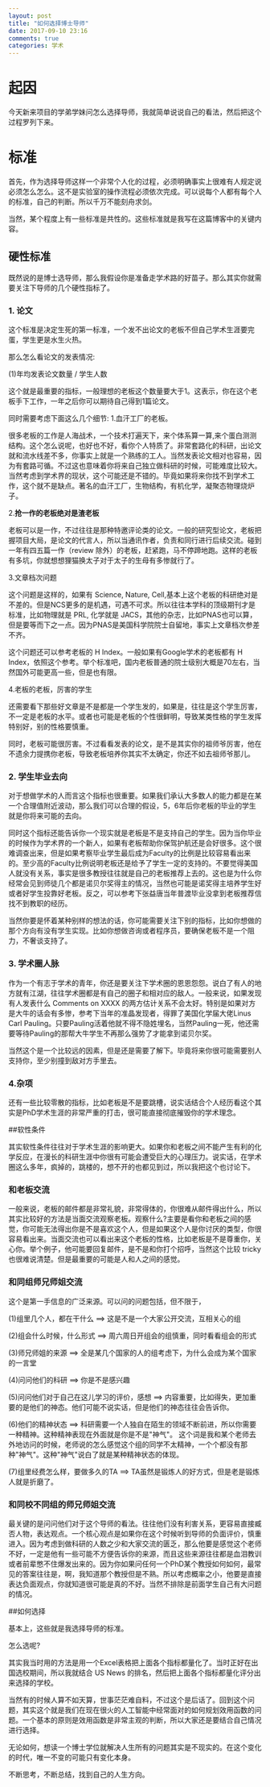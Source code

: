 ```yaml
---
layout: post
title: "如何选择博士导师"
date: 2017-09-10 23:16
comments: true
categories: 学术
---
```



# 起因

今天新来项目的学弟学妹问怎么选择导师，我就简单说说自己的看法，然后把这个过程罗列下来。


<!--more-->

# 标准
首先，作为选择导师这样一个非常个人化的过程，必须明确事实上很难有人规定说必须怎么怎么。这不是实验室的操作流程必须依次完成。可以说每个人都有每个人的标准，自己的判断。所以千万不能刻舟求剑。

当然，某个程度上有一些标准是共性的。这些标准就是我写在这篇博客中的关键内容。

## 硬性标准
既然说的是博士选导师，那么我假设你是准备走学术路的好苗子。那么其实你就需要关注下导师的几个硬性指标了。

### 1. 论文

这个标准是决定生死的第一标准，一个发不出论文的老板不但自己学术生涯要完蛋，学生更是水生火热。

那么怎么看论文的发表情况:

(1)年均发表论文数量 / 学生人数

这个就是最重要的指标，一般理想的老板这个数量要大于1。这表示，你在这个老板手下工作，一年之后你可以期待自己得到1篇论文。

同时需要考虑下面这么几个细节:
1.血汗工厂的老板。

很多老板的工作是人海战术，一个技术打遍天下，来个体系算一算,来个蛋白测测结构。这个怎么说呢，也好也不好，看你个人特质了。非常套路化的科研，出论文就和流水线差不多，你事实上就是一个熟练的工人。当然发表论文相对也容易，因为有套路可循。不过这也意味着你将来自己独立做科研的时候，可能难度比较大。当然考虑到学术界的现状，这个可能还是不错的。毕竟如果将来你找不到学术工作，这个就不是缺点。著名的血汗工厂，生物结构，有机化学，凝聚态物理烧炉子。

2.**抢一作的老板绝对是渣老板**

老板可以是一作，不过往往是那种特邀评论类的论文。一般的研究型论文，老板把握项目大局，是论文的代言人，所以当通讯作者，负责和同行进行后续交流。碰到一年有四五篇一作（review 除外）的老板，赶紧跑，马不停蹄地跑。这样的老板有多坑，你就想想狸猫换太子对于太子的生母有多惨就行了。

3.文章档次问题

这个问题是这样的，如果有 Science, Nature, Cell,基本上这个老板的科研绝对是不差的。但是NCS更多的是机遇，可遇不可求。所以往往本学科的顶级期刊才是标准，比如物理就是 PRL, 化学就是 JACS，其他的杂志，比如PNAS也可以算，但是要等而下之一点。因为PNAS是美国科学院院士自留地，事实上文章档次参差不齐。

这个问题还可以参考老板的 H Index。一般如果有Google学术的老板都有 H Index，依照这个参考。举个标准吧，国内老板普通的院士级别大概是70左右，当然国外可能更高一些，但是也有限。

4.老板的老板，厉害的学生

还需要看下那些好文章是不是都是一个学生发的，如果是，往往是这个学生厉害，不一定是老板的水平。或者也可能是老板的个性很鲜明，导致某类性格的学生发挥特别好，别的性格要慎重。

同时，老板可能很厉害。不过看看发表的论文，是不是其实你的祖师爷厉害，他在不遗余力提携你老板，导致老板培养你其实不太确定，你还不如去祖师爷那儿。

### 2. 学生毕业去向

对于想做学术的人而言这个指标也很重要。如果我们承认大多数人的能力都是在某一个合理值附近波动，那么我们可以合理的假设，5，6年后你老板的毕业的学生就是你将来可能的去向。

同时这个指标还能告诉你一个现实就是老板是不是支持自己的学生。因为当你毕业的时候作为学术界的一个新人，如果有老板帮助你保驾护航还是会好很多。这个很难调查出来，但是如果考察毕业学生最后成为Faculty的比例是比较容易看出来的。至少高的Faculty比例说明老板还是给予了学生一定的支持的。不要觉得美国人就没有关系，事实是很多教授往往就是自己的老板推荐上去的。这也是为什么你经常会见到师徒几个都是诺贝尔奖得主的情况，当然也可能是诺奖得主培养学生好或者好学生投靠好老板。反之，可以参考下张益唐当年普渡毕业没拿到老板推荐信找不到教职的经历。

当然你要是怀着某种别样的想法的话，你可能需要关注下别的指标，比如你想做的那个方向有没有学生实现。比如你想做咨询或者程序员，要确保老板不是一个阻力，不奢谈支持了。

### 3. 学术圈人脉

作为一个有志于学术的青年，你还是要关注下学术圈的恩恩怨怨。说白了有人的地方就有江湖，往往学术圈都是有自己的圈子和相对应的敌人。一般来说，如果发现有人发表什么 Comments on XXXX 的两方估计关系不会太好。特别是如果对方是大牛的话会有多惨，参考下当年的准晶发现者，得罪了美国化学届大佬Linus Carl Pauling。只要Pauling活着他就不得不隐姓埋名，当然Pauling一死，他还需要等待Pauling的那帮大牛学生不再那么强势了才能拿到诺贝尔奖。

当然这个是一个比较远的因素，但是还是需要了解下。毕竟将来你很可能需要别人支持你，至少别撞到敌对方手里去。

### 4.杂项

还有一些比较零散的指标，比如老板是不是要跳槽，说实话结合个人经历看这个其实是PhD学术生涯的非常严重的打击，很可能直接彻底摧毁你的学术理念。

##软性条件

其实软性条件往往对于学术生涯的影响更大。如果你和老板之间不能产生有利的化学反应，在漫长的科研生涯中你很有可能会遭受巨大的心理压力。说实话，在学术圈这么多年，疯掉的，跳楼的，想不开的也都见到过，所以我把这个也讨论下。

### 和老板交流

一般来说，老板的邮件都是非常礼貌，非常得体的，你很难从邮件得出什么，所以其实比较好的方法是当面交流观察老板。观察什么?主要是看你和老板之间的感觉，你可能无法得出你是不是喜欢这个人，但是如果这个人是你讨厌的类型，你很容易看出来。当面交流也可以看出来这个老板的性格，比如老板是不是尊重你，关心你。举个例子，他可能要回复邮件，是不是和你打个招呼，当然这个比较 tricky 也很难说清楚。但是最重要的可能是人和人之间的感觉。

### 和同组师兄师姐交流

这个是第一手信息的广泛来源。可以问的问题包括，但不限于，

(1)组里几个人，都在干什么 ==> 这是不是一个大家公开交流，互相关心的组

(2)组会什么时候，什么形式 ==> 周六周日开组会的组慎重，同时看看组会的形式

(3)师兄师姐的来源 ==> 全是某几个国家的人的组考虑下，为什么会成为某个国家的一言堂

(4)问问他们的科研 ==> 你是不是感兴趣

(5)问问他们对于自己在这儿学习的评价，感想 ==> 内容重要，比如得失，更加重要的是他们的神态。他们可能不说实话，但是他们的神态往往会告诉你。

(6)他们的精神状态 ==> 科研需要一个人独自在陌生的领域不断前进，所以你需要一种精神。这种精神表现在外面就是你是不是"神气"。
这个词是我和某个老师去外地访问的时候，老师说的怎么感觉这个组的同学不太精神，一个个都没有那种"神气"。这种"神气"说白了就是某种精神状态的体现。

(7)组里经费怎么样，要做多久的TA ==> TA虽然是锻炼人的好方式，但是老是锻炼人就是折磨了。

### 和同校不同组的师兄师姐交流

最关键的是问问他们对于这个导师的看法。往往他们没有利害关系，更容易直接臧否人物，表达观点。一个核心观点是如果你在这个时候听到导师的负面评价，慎重进入。因为考虑到做科研的人数之少和大家交流的匮乏，那么他要是感觉这个老师不好，一定是他有一些可能不方便告诉你的来源，而且这些来源往往都是血泪教训或者前辈憋不住爆发出来的。因为你如果问任何一个PhD某个教授如何如何，最常见的答案往往是，啊，我知道那个教授但是不熟。所以考虑概率之小，他要是直接表达负面观点，你就知道很可能是真的不好。当然不排除是前面学生自己有大问题的情况。

##如何选择

基本上，这些就是我选择导师的标准。

怎么选呢?

其实我当时用的方法是用一个Excel表格把上面各个指标都量化了。当时正好在出国选校期间，所以我就结合 US News 的排名，然后把上面各个指标都量化评分出来选择的学校。

当然有的时候人算不如天算，世事茫茫难自料，不过这个是后话了。回到这个问题，其实这个就是我们在现在很火的人工智能中经常面对的如何规划效用函数的问题。一个基本的原则是效用函数是非常主观的判断，所以大家还是要结合自己情况进行选择。

无论如何，想读一个博士学位就解决人生所有的问题其实是不现实的。在这个变化的时代，唯一不变的可能只有变化本身。

不断思考，不断总结，找到自己的人生方向。


